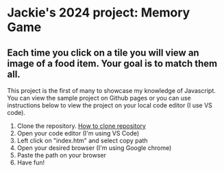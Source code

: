 # Jackie's 2024 project: Memory Game  
## Each time you click on a tile you will view an image of a food item. Your goal is to match them all.

This project is the first of many to showcase my knowledge of Javascript. You can view the sample project on Github pages or you can use instructions below 
to view the project on your local code editor (I use VS code). 

1. Clone the repository. [How to clone repository](https://docs.github.com/en/repositories/creating-and-managing-repositories/cloning-a-repository)
2. Open your code editor (I'm using VS Code)
3. Left click on "index.htm" and select copy path
4. Open your desired browser (I'm using Google chrome)
5. Paste the path on your browser
6. Have fun! 

